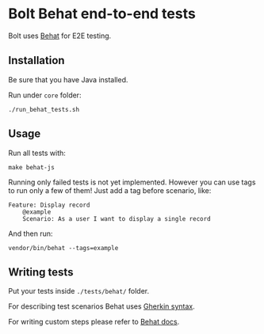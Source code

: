 
Bolt Behat end-to-end tests
===

Bolt uses [Behat](http://docs.behat.org/en/v2.5/guides/1.gherkin.html) for E2E testing.

Installation
---
Be sure that you have Java installed.

Run under `core` folder:
```
./run_behat_tests.sh
```

Usage
---

Run all tests with:
```
make behat-js
```

Running only failed tests is not yet implemented. However you can use tags to run only a few of them!
Just add a tag before scenario, like:
```
Feature: Display record
    @example
    Scenario: As a user I want to display a single record
```
And then run:
```
vendor/bin/behat --tags=example
```

Writing tests
---

Put your tests inside `./tests/behat/` folder.

For describing test scenarios Behat uses [Gherkin syntax](http://docs.behat.org/en/v2.5/guides/1.gherkin.html).

For writing custom steps please refer to [Behat docs](https://docs.behat.org/en/v2.5/guides/2.definitions.html).